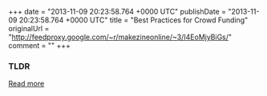 +++
date = "2013-11-09 20:23:58.764 +0000 UTC"
publishDate = "2013-11-09 20:23:58.764 +0000 UTC"
title = "Best Practices for Crowd Funding"
originalUrl = "http://feedproxy.google.com/~r/makezineonline/~3/I4EoMjyBiGs/"
comment = ""
+++

### TLDR



[Read more](http://feedproxy.google.com/~r/makezineonline/~3/I4EoMjyBiGs/)
